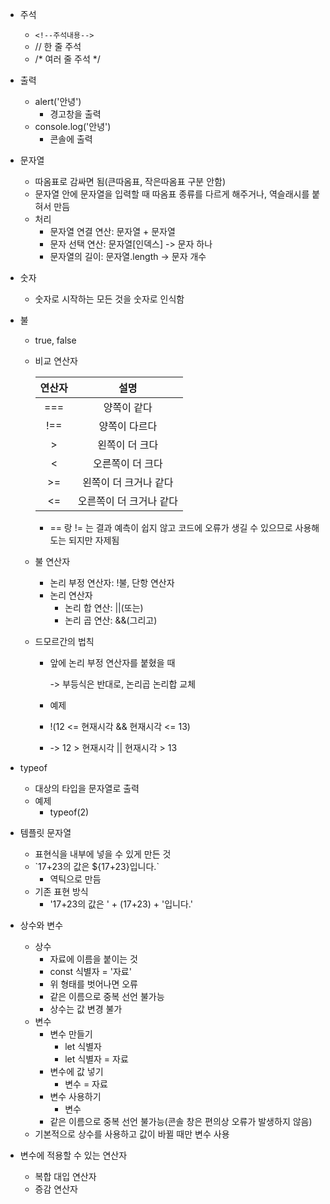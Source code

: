 * 주석
  * `<!--주석내용-->`
  * // 한 줄 주석
  * /* 여러 줄 주석 */ 

* 출력
  * alert('안녕')
    * 경고창을 출력
  * console.log('안녕')
    * 콘솔에 출력

* 문자열
  * 따옴표로 감싸면 됨(큰따옴표, 작은따옴표 구분 안함)
  * 문자열 안에 문자열을 입력할 때 따옴표 종류를 다르게 해주거나, 역슬래시를 붙혀서 만듬
  * 처리
    * 문자열 연결 연산: 문자열 + 문자열
    * 문자 선택 연산: 문자열[인덱스] -> 문자 하나
    * 문자열의 길이: 문자열.length -> 문자 개수
  
* 숫자
  * 숫자로 시작하는 모든 것을 숫자로 인식함

* 불

  * true, false

  * 비교 연산자

    | 연산자 |          설명           |
    | :----: | :---------------------: |
    |  ===   |       양쪽이 같다       |
    |  !==   |      양쪽이 다르다      |
    |   >    |     왼쪽이 더 크다      |
    |   <    |    오른쪽이 더 크다     |
    |   >=   |  왼쪽이 더 크거나 같다  |
    |   <=   | 오른쪽이 더 크거나 같다 |

    * == 랑 != 는 결과 예측이 쉽지 않고 코드에 오류가 생길 수 있으므로 사용해도는 되지만 자제됨

  * 불 연산자

    * 논리 부정 연산자: !불, 단항 연산자
    * 논리 연산자
      * 논리 합 연산: ||(또는)
      * 논리 곱 연산: &&(그리고)

  * 드모르간의 법칙

    * 앞에 논리 부정 연산자를 붙혔을 때 

      -> 부등식은 반대로, 논리곱 논리합 교체

    * 예제

    * !(12 <= 현재시각 && 현재시각 <= 13)

    * -> 12 > 현재시각 || 현재시각 > 13

* typeof
  * 대상의 타입을 문자열로 출력
  * 예제
    * typeof(2)
  
* 템플릿 문자열
  * 표현식을 내부에 넣을 수 있게 만든 것
  * \`17+23의 값은 ${17+23}입니다.\`
    * 역틱으로 만듬
  * 기존 표현 방식
    * '17+23의 값은 ' + (17+23) + '입니다.'
  
* 상수와 변수

  * 상수
    * 자료에 이름을 붙이는 것
    * const 식별자 = '자료'
    * 위 형태를 벗어나면 오류
    * 같은 이름으로 중복 선언 불가능
    * 상수는 값 변경 불가
  * 변수
    * 변수 만들기
      * let 식별자
      * let 식별자 = 자료
    * 변수에 값 넣기
      * 변수 = 자료
    * 변수 사용하기
      * 변수
    * 같은 이름으로 중복 선언 불가능(콘솔 창은 편의상 오류가 발생하지 않음)
  * 기본적으로 상수를 사용하고 값이 바뀔 때만 변수 사용

* 변수에 적용할 수 있는 연산자

  * 복합 대입 연산자
  * 증감 연산자

